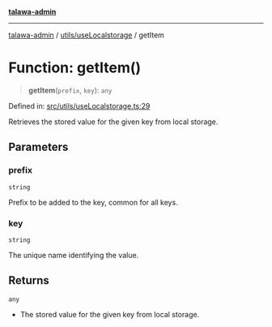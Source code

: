 [**talawa-admin**](../../../README.md)

***

[talawa-admin](../../../modules.md) / [utils/useLocalstorage](../README.md) / getItem

# Function: getItem()

> **getItem**(`prefix`, `key`): `any`

Defined in: [src/utils/useLocalstorage.ts:29](https://github.com/bint-Eve/talawa-admin/blob/e05e1a03180dbbfc7ba850102958ea6b6cd4b01e/src/utils/useLocalstorage.ts#L29)

Retrieves the stored value for the given key from local storage.

## Parameters

### prefix

`string`

Prefix to be added to the key, common for all keys.

### key

`string`

The unique name identifying the value.

## Returns

`any`

- The stored value for the given key from local storage.
